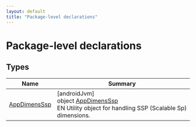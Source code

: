 ```yaml
---
layout: default
title: "Package-level declarations"
---
```


# Package-level declarations

## Types

| Name | Summary |
|---|---|
| [AppDimensSsp](-app-dimens-ssp/index.md) | [androidJvm]<br>object [AppDimensSsp](-app-dimens-ssp/index.md)<br>EN Utility object for handling SSP (Scalable Sp) dimensions. |